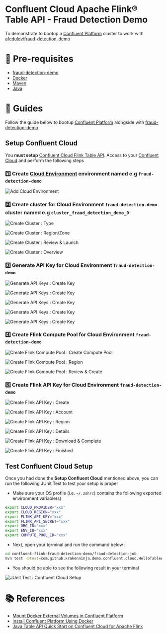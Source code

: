 Confluent Cloud Apache Flink® Table API - Fraud Detection Demo
===

To demonstrate to bootup a [Confluent Platform](https://docs.confluent.io/platform/current/installation/docker/image-reference.html) cluster to work with [afedulov/fraud-detection-demo](https://github.com/afedulov/fraud-detection-demo)



# 📒 Pre-requisites
* [fraud-detection-demo](https://github.com/krakenninja/fraud-detection-demo)
* [Docker](https://www.docker.com/products/docker-desktop/)
* [Maven](https://maven.apache.org/download.cgi)
* [Java](https://www.java.com/en/)



# 🧭 Guides
Follow the guide below to bootup [Confluent Platform](https://docs.confluent.io/platform/current/installation/docker/image-reference.html) alongside with [fraud-detection-demo](https://github.com/krakenninja/fraud-detection-demo)

## Setup Confluent Cloud
You **must setup** [Confluent Cloud Flink Table API](https://docs.confluent.io/cloud/current/flink/get-started/quick-start-java-table-api.html). Access to your [Confluent Cloud](https://confluent.cloud/) and perform the following steps

### 1️⃣ **Create [Cloud Environment](https://confluent.cloud/environments)** environment named e.g `fraud-detection-demo`

![Add Cloud Environment](resources/confluent-cloud-setup-01.png)

### 2️⃣ **Create cluster** for Cloud Environment `fraud-detection-demo` cluster named e.g `cluster_fraud_detection_demo_0`

![Create Cluster : Type](resources/confluent-cloud-setup-02.png)

![Create Cluster : Region/Zone](resources/confluent-cloud-setup-03.png)

![Create Cluster : Review & Launch](resources/confluent-cloud-setup-04.png)

![Create Cluster : Overview](resources/confluent-cloud-setup-05.png)

### 3️⃣ **Generate API Key** for Cloud Environment `fraud-detection-demo`

![Generate API Keys : Create Key](resources/confluent-cloud-setup-06.png)

![Generate API Keys : Create Key](resources/confluent-cloud-setup-07.png)

![Generate API Keys : Create Key](resources/confluent-cloud-setup-08.png)

![Generate API Keys : Create Key](resources/confluent-cloud-setup-09.png)

![Generate API Keys : Create Key](resources/confluent-cloud-setup-10.png)

### 4️⃣ **Create Flink Compute Pool** for Cloud Environment `fraud-detection-demo`

![Create Flink Compute Pool : Create Compute Pool](resources/confluent-cloud-setup-11.png)

![Create Flink Compute Pool : Region](resources/confluent-cloud-setup-12.png)

![Create Flink Compute Pool : Review & Create](resources/confluent-cloud-setup-13.png)

### 5️⃣ **Create Flink API Key** for Cloud Environment `fraud-detection-demo`

![Create Flink API Key : Create](resources/confluent-cloud-setup-14.png)

![Create Flink API Key : Account](resources/confluent-cloud-setup-15.png)

![Create Flink API Key : Region](resources/confluent-cloud-setup-16.png)

![Create Flink API Key : Details](resources/confluent-cloud-setup-17.png)

![Create Flink API Key : Download & Complete](resources/confluent-cloud-setup-18.png)

![Create Flink API Key : Finished](resources/confluent-cloud-setup-19.png)

## Test Confluent Cloud Setup
Once you had done the **Setup Confluent Cloud** mentioned above, you can run the following JUnit Test to test your setup is proper

* Make sure your OS profile (i.e. `~/.zshrc`) contains the following exported environment variable(s)

```sh
export CLOUD_PROVIDER="xxx"
export CLOUD_REGION="xxx"
export FLINK_API_KEY="xxx"
export FLINK_API_SECRET="xxx"
export ORG_ID="xxx"
export ENV_ID="xxx"
export COMPUTE_POOL_ID="xxx"
```

* Next, open your terminal and run the command below : 

```sh
cd confluent-flink-fraud-detection-demo/fraud-detection-job
mvn test -Dtest=com.github.krakenninja.demo.confluent.cloud.HelloTableApiJUnitTest
```

* You should be able to see the following result in your terminal 

![JUnit Test : Confluent Cloud Setup](resources/confluent-cloud-setup-20.png)



# 📚 References
* [Mount Docker External Volumes in Confluent Platform](https://docs.confluent.io/platform/current/installation/docker/operations/external-volumes.html#external-volumes)
* [Install Confluent Platform Using Docker](https://docs.confluent.io/platform/current/installation/docker/installation.html)
* [Java Table API Quick Start on Confluent Cloud for Apache Flink](https://docs.confluent.io/cloud/current/flink/get-started/quick-start-java-table-api.html)